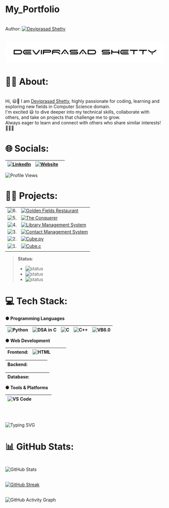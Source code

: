 # My_Portfolio

<br> Author: [![Deviprasad Shetty](https://img.shields.io/badge/Deviprasad%20Shetty-000000?style=for-the-badge&logo=d&logoColor=white)](https://yourwebsite.com/)

<br> ![image alt](https://github.com/DeviprasadShetty9833/My_Portfolio/blob/59e75c541bbfd8adb4f98847cca0405ca90d6725/assets/Dev.png)
<br> 


# 👨‍🎓 About:

<br> Hi, 😃👋 I am [Deviprasad Shetty](), highly passionate for coding, learning and exploring new fields in Computer Science domain. 
<br> I'm excited 😃 to dive deeper into my technical skills, collaborate with others, and take on projects that challenge me to grow. 
<br> Always eager to learn and connect with others who share similar interests! 🤗🧑‍💻
<br> 

<!-- ![Quote](https://quotes-github-readme.vercel.app/api?type=horizontal&theme=radical) -->

# 🌐 Socials:

| [![LinkedIn](https://img.shields.io/badge/LinkedIn-0A66C2?style=for-the-badge&logo=linkedin&logoColor=white)](https://linkedin.com/in/deviprasad-shetty-4bba49313) | [![Website](https://img.shields.io/badge/Website-000?style=for-the-badge&logo=About.me&logoColor=white)](https://yourwebsite.com/) |  |                      
|---|---|---|

![Profile Views](https://komarev.com/ghpvc/?username=Deviprasadbshetty9833&label=Profile%20views&color=0e75b6&style=flat)
<br> 


# 👨‍💻 Projects:

|   |   |
|---|---|
| ![6.](https://img.shields.io/badge/6.-yellow?style=for-the-badge&logo=&logoColor=white) | [![Golden Fields Restaurant](https://img.shields.io/badge/Golden_Fields_Restaurant-000080?style=for-the-badge&logo=c&logoColor=white)](https://github.com/DeviprasadShetty9833/Golden_Fields_Restaurant) |
| ![5.](https://img.shields.io/badge/5.-yellow?style=for-the-badge&logo=&logoColor=white) | [![The Conquerer](https://img.shields.io/badge/The_Conquerer-34A853?style=for-the-badge&logo=python&logoColor=white)](https://github.com/DeviprasadShetty9833/The_Conquerer)  |
| ![4.](https://img.shields.io/badge/4.-green?style=for-the-badge&logo=&logoColor=white) | [![Library Management System](https://img.shields.io/badge/Library_Management_System-000080?style=for-the-badge&logo=c&logoColor=white)](https://github.com/DeviprasadShetty9833/Library_Management_System) |
| ![3.](https://img.shields.io/badge/3.-black?style=for-the-badge&logo=&logoColor=white) | [![Contact Management System](https://img.shields.io/badge/Contact_Management_System-00599C?style=for-the-badge&logo=c&logoColor=white)](https://github.com/DeviprasadShetty9833/Contact_Management_System) |
| ![2.](https://img.shields.io/badge/2.-black?style=for-the-badge&logo=&logoColor=white) | [![Cube.py](https://img.shields.io/badge/Cube.py-34A853?style=for-the-badge&logo=python&logoColor=white)](https://github.com/DeviprasadShetty9833/Cube.py) |
| ![1.](https://img.shields.io/badge/1.-black?style=for-the-badge&logo=&logoColor=white) | [![Cube.c](https://img.shields.io/badge/Cube.c-00599C?style=for-the-badge&logo=c&logoColor=white)](https://github.com/DeviprasadShetty9833/Cube.c) |
|   |  |

> **Status**:  
> - ![status](https://img.shields.io/badge/status-in%20progress-green)
> - ![status](https://img.shields.io/badge/status-upcoming-yellow) 
> - ![status](https://img.shields.io/badge/status-completed-black)


# 💻 Tech Stack:

**● Programming Languages**

|  ![Python](https://img.shields.io/badge/Python-34A853?style=for-the-badge&logo=python&logoColor=white)  |  ![DSA in C](https://img.shields.io/badge/DSA%20in%20C-000080?style=for-the-badge&logo=c&logoColor=white)   | ![C](https://img.shields.io/badge/C-00599C?style=for-the-badge&logo=c&logoColor=white) | ![C++](https://img.shields.io/badge/C++-4B8BBE?style=for-the-badge&logo=c%2B%2B&logoColor=white) | ![VB6.0](https://img.shields.io/badge/VB6.0-954E99?style=for-the-badge&logo=visual-basic&logoColor=white) |
|---|---|---|---|---|

**● Web Development**

| Frontend: | ![HTML](https://img.shields.io/badge/HTML5-E34F26?style=for-the-badge&logo=html5&logoColor=white)   |   |       |   |
|---|---|---|---|---|

| Backend:  |   |   |   |   |
|---|---|---|---|---|

| Database: |   |   |   |   |
|---|---|---|---|---|

**● Tools & Platforms**

| ![VS Code](https://img.shields.io/badge/VS%20Code-Yellow?style=for-the-badge&logo=visualstudiocode&logoColor=white&color=F7DF1E) |   |   |   |   |
|---|---|---|---|---|


<br> 


<br> ![Typing SVG](https://readme-typing-svg.herokuapp.com?font=Fira+Code&weight=500&size=24&duration=3000&pause=1000&color=36BCF7&center=true&vCenter=true&width=600&lines=C+Programmer;C%2B%2B+Enthusiast;Python+Developer;DSA+Ninja+in+C;Problem+Solver;Code.+Debug.+Repeat.)
<br> 


# 📊 GitHub Stats:

<br> ![GitHub Stats](https://github-readme-stats.vercel.app/api?username=DeviprasadShetty9833&show_icons=true&theme=tokyonight)

<br> [![GitHub Streak](https://streak-stats.demolab.com?user=DeviprasadShetty9833&theme=tokyonight&date_format=j%20M%5B%20Y%5D)](https://git.io/streak-stats)

<br> ![GitHub Activity Graph](https://github-readme-activity-graph.vercel.app/graph?username=DeviprasadShetty9833&theme=github-compact)

<br> 

<br> 
